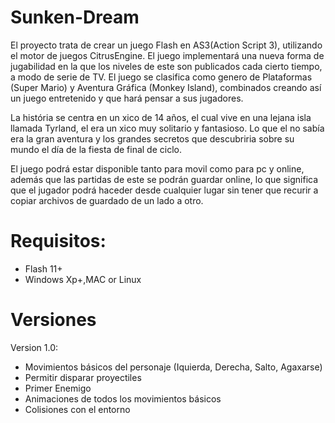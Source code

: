 Sunken-Dream
============

El proyecto trata de crear un juego Flash en AS3(Action Script 3), utilizando el motor de juegos CitrusEngine.
El juego implementará una nueva forma de jugabilidad en la que los niveles de este son publicados cada cierto tiempo, a modo de serie de TV.
El juego se clasifica como genero de Plataformas (Super Mario) y Aventura Gráfica (Monkey Island), combinados creando así un juego entretenido y que hará pensar a sus jugadores.

La história se centra en un xico de 14 años, el cual vive en una lejana isla llamada Tyrland, el era un xico muy solitario y fantasioso. Lo que el no sabía era la gran aventura y los grandes secretos que descubriria sobre su mundo el día de la fiesta de final de ciclo.

El juego podrá estar disponible tanto para movil como para pc y online, además que las partidas de este se podrán guardar online, lo que significa que el jugador podrá haceder desde cualquier lugar sin tener que recurir a copiar archivos de guardado de un lado a otro.


Requisitos:
============
 * Flash 11+
 * Windows Xp+,MAC or Linux

Versiones
============

Version 1.0:

  * Movimientos básicos del personaje (Iquierda, Derecha, Salto, Agaxarse)
  * Permitir disparar proyectiles
  * Primer Enemigo
  * Animaciones de todos los movimientos básicos
  * Colisiones con el entorno

